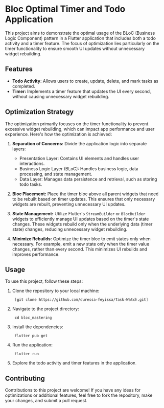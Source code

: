 # Bloc Optimal Timer and Todo Application

This project aims to demonstrate the optimal usage of the BLoC (Business Logic Component) pattern in a Flutter application that includes both a todo activity and a timer feature. The focus of optimization lies particularly on the timer functionality to ensure smooth UI updates without unnecessary widget rebuilding.

## Features

- **Todo Activity:** Allows users to create, update, delete, and mark tasks as completed.
- **Timer:** Implements a timer feature that updates the UI every second, without causing unnecessary widget rebuilding.

## Optimization Strategy

The optimization primarily focuses on the timer functionality to prevent excessive widget rebuilding, which can impact app performance and user experience. Here's how the optimization is achieved:

1. **Separation of Concerns:** Divide the application logic into separate layers:
    - Presentation Layer: Contains UI elements and handles user interactions.
    - Business Logic Layer (BLoC): Handles business logic, data processing, and state management.
    - Data Layer: Manages data persistence and retrieval, such as storing todo tasks.

2. **Bloc Placement:** Place the timer bloc above all parent widgets that need to be rebuilt based on timer updates. This ensures that only necessary widgets are rebuilt, preventing unnecessary UI updates.

3. **State Management:** Utilize Flutter's `StreamBuilder` or `BlocBuilder` widgets to efficiently manage UI updates based on the timer's state changes. These widgets rebuild only when the underlying data (timer state) changes, reducing unnecessary widget rebuilding.

4. **Minimize Rebuilds:** Optimize the timer bloc to emit states only when necessary. For example, emit a new state only when the timer value changes, rather than every second. This minimizes UI rebuilds and improves performance.


## Usage

To use this project, follow these steps:

1. Clone the repository to your local machine:
    
        [git clone https://github.com/duressa-feyissa/Task-Watch.git]

2. Navigate to the project directory:
    
        cd bloc_mastering
        

3. Install the dependencies:
    
        flutter pub get
        

4. Run the application:
    
        flutter run
        

5. Explore the todo activity and timer features in the application.

## Contributing

Contributions to this project are welcome! If you have any ideas for optimizations or additional features, feel free to fork the repository, make your changes, and submit a pull request.



